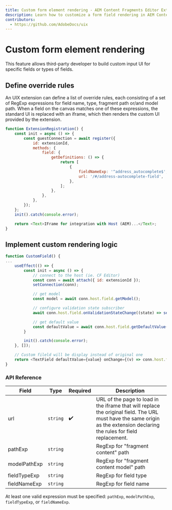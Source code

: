 ```yaml
---
title: Custom form element rendering - AEM Content Fragments Editor Extensibility
description: Learn how to customize a form field rendering in AEM Content Fragments Editor
contributors:
  - https://github.com/AdobeDocs/uix
---
```


# Custom form element rendering

This feature allows third-party developer to build custom input UI for specific fields or types of fields.

## Define override rules

An UIX extension can define a list of override rules, each consisting of a set of RegExp expressions for field name, type, fragment path or/and model path. When a field on the canvas matches one of these expressions, the standard UI is replaced with an iframe, which then renders the custom UI provided by the extension.

```js
function ExtensionRegistration() {
    const init = async () => {
        const guestConnection = await register({
            id: extensionId,
            methods: {
                field: {
                    getDefinitions: () => {
                        return [
                            {
                                fieldNameExp: '^address_autocomplete$',
                                url: '/#/address-autocomplete-field',
                            },
                        ];
                    },
                },
            },
        });
    };
    init().catch(console.error);

    return <Text>IFrame for integration with Host (AEM)...</Text>;
}
```

## Implement custom rendering logic

```js
function CustomField() {
...
    useEffect(() => {
        const init = async () => {
            // connect to the host (ie. CF Editor)
            const conn = await attach({ id: extensionId });
            setConnection(conn);

            // get model
            const model = await conn.host.field.getModel();

            // configure validation state subscriber
            await conn.host.field.onValidationStateChange((state) => setValidationState(state));

            // get default value
            const defaultValue = await conn.host.field.getDefaultValue();
        }

        init().catch(console.error);
    }, []);

    // Custom fileld will be display instead of original one
    return <TextField defaultValue={value} onChange={(v) => conn.host.field.onChange(v)} ... />;
}
```

### API Reference

| Field        | Type      | Required | Description                                                                                                                                                               |
|--------------|-----------|----------|---------------------------------------------------------------------------------------------------------------------------------------------------------------------------|
| url          | `string`  |  ✔️      | URL of the page to load in the iframe that will replace the original field. The URL must have the same origin as the extension declaring the rules for field replacement. |
| pathExp      | `string`  |          | RegExp for "fragment content" path                                                                                                                                        |
| modelPathExp | `string`  |          | RegExp for "fragment content model" path                                                                                                                                  |
| fieldTypeExp | `string`  |          | RegExp for field type                                                                                                                                                     |
| fieldNameExp | `string`  |          | RegExp for field name                                                                                                                                                     |

At least one valid expression must be specified: `pathExp`, `modelPathExp`, `fieldTypeExp`, or `fieldNameExp`.
